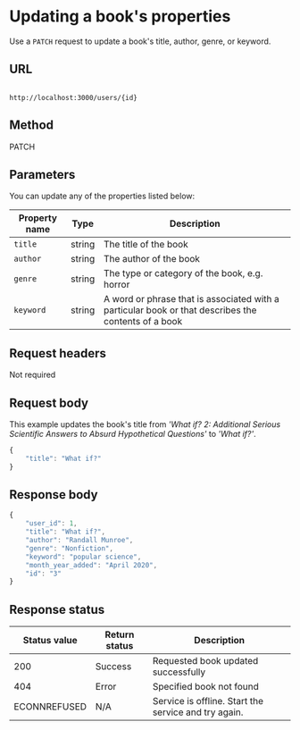 
# Updating a book's properties

Use a `PATCH` request to update a book's title, author, genre, or keyword.

## URL

```shell

http://localhost:3000/users/{id}

```

## Method

PATCH

## Parameters

You can update any of the properties listed below:

| Property name | Type | Description |
| ------------- | ----------- | ----------- |
| `title` | string | The title of the book |
| `author` | string | The author of the book |
| `genre` | string | The type or category of the book, e.g. horror |
| `keyword` | string | A word or phrase that is associated with a particular book or that describes the contents of a book |

## Request headers

Not required

## Request body

This example updates the book's title from *'What if? 2: Additional Serious Scientific Answers to Absurd Hypothetical Questions'* to *'What if?'*.

```js
{
    "title": "What if?"
}
```

## Response body

```js
{
    "user_id": 1,
    "title": "What if?",
    "author": "Randall Munroe",
    "genre": "Nonfiction",
    "keyword": "popular science",
    "month_year_added": "April 2020",
    "id": "3"
}
```

## Response status

| Status value | Return status | Description |
| ------------ | ------------- | ----------- |
| 200 | Success | Requested book updated successfully |
| 404 | Error | Specified book not found |
| ECONNREFUSED | N/A | Service is offline. Start the service and try again. |

